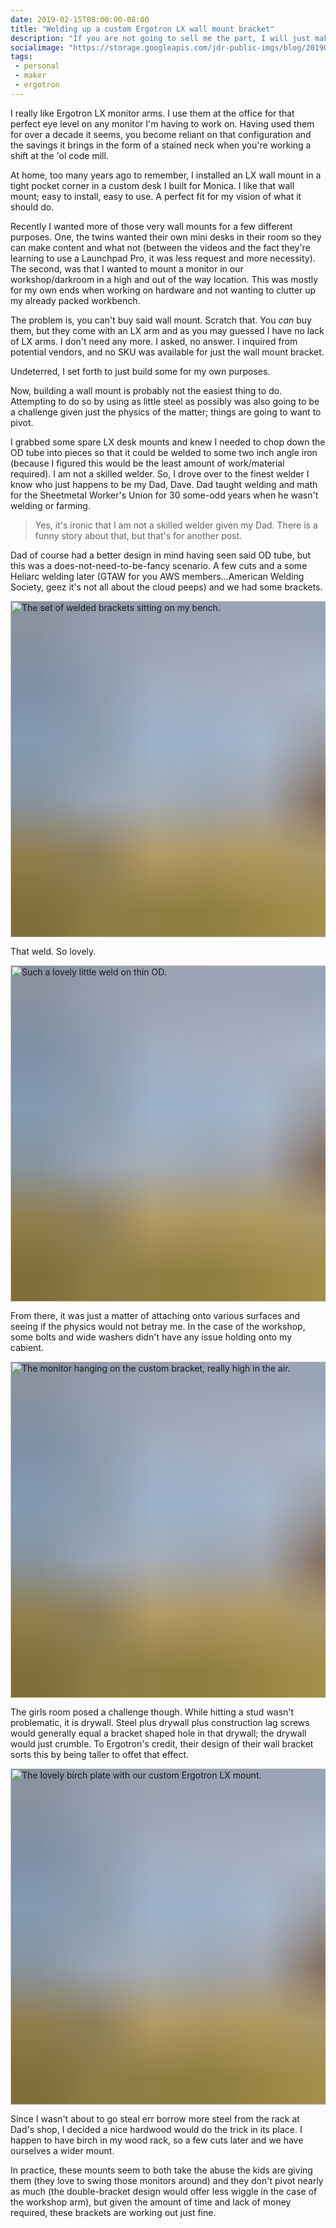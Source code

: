 ```yaml
---
date: 2019-02-15T08:00:00-08:00
title: "Welding up a custom Ergotron LX wall mount bracket"
description: "If you are not going to sell me the part, I will just make my own."
socialimage: "https://storage.googleapis.com/jdr-public-imgs/blog/20190215-ergotron-lx-custom-bracket-twins-room.jpg"
tags:
 - personal
 - maker
 - ergotron
---
```


I really like Ergotron LX monitor arms. I use them at the office for that perfect eye level on any monitor I'm having to work on. Having used them for over a decade it seems, you become reliant on that configuration and the savings it brings in the form of a stained neck when you're working a shift at the 'ol code mill.

At home, too many years ago to remember, I installed an LX wall mount in a tight pocket corner in a custom desk I built for Monica. I like that wall mount; easy to install, easy to use. A perfect fit for my vision of what it should do.

Recently I wanted more of those very wall mounts for a few different purposes. One, the twins wanted their own mini desks in their room so they can make content and what not (between the videos and the fact they're learning to use a Launchpad Pro, it was less request and more necessity). The second, was that I wanted to mount a monitor in our workshop/darkroom in a high and out of the way location. This was mostly for my own ends when working on hardware and not wanting to clutter up my already packed workbench.

The problem is, you can't buy said wall mount. Scratch that. You _can_ buy them, but they come with an LX arm and as you may guessed I have no lack of LX arms. I don't need any more. I asked, no answer. I inquired from potential vendors, and no SKU was available for just the wall mount bracket.

Undeterred, I set forth to just build some for my own purposes.

Now, building a wall mount is probably not the easiest thing to do. Attempting to do so by using as little steel as possibly was also going to be a challenge given just the physics of the matter; things are going to want to pivot.

I grabbed some spare LX desk mounts and knew I needed to chop down the OD tube into pieces so that it could be welded to some two inch angle iron (because I figured this would be the least amount of work/material required). I am not a skilled welder. So, I drove over to the finest welder I know who just happens to be my Dad, Dave. Dad taught welding and math for the Sheetmetal Worker's Union for 30 some-odd years when he wasn't welding or farming.

> Yes, it's ironic that I am not a skilled welder given my Dad. There is a funny story about that, but that's for another post.

Dad of course had a better design in mind having seen said OD tube, but this was a does-not-need-to-be-fancy scenario. A few cuts and a some Heliarc welding later (GTAW for you AWS members...American Welding Society, geez it's not all about the cloud peeps) and we had some brackets.

<img decoding="async" loading="lazy" width="800" height="538" style="background-size: cover;
          background-image: url('data:image/svg+xml;charset=utf-8,%3Csvg xmlns=\'http%3A//www.w3.org/2000/svg\' xmlns%3Axlink=\'http%3A//www.w3.org/1999/xlink\' viewBox=\'0 0 1280 853\'%3E%3Cfilter id=\'b\' color-interpolation-filters=\'sRGB\'%3E%3CfeGaussianBlur stdDeviation=\'.5\'%3E%3C/feGaussianBlur%3E%3CfeComponentTransfer%3E%3CfeFuncA type=\'discrete\' tableValues=\'1 1\'%3E%3C/feFuncA%3E%3C/feComponentTransfer%3E%3C/filter%3E%3Cimage filter=\'url(%23b)\' x=\'0\' y=\'0\' height=\'100%25\' width=\'100%25\' xlink%3Ahref=\'data%3Aimage/png;base64,iVBORw0KGgoAAAANSUhEUgAAAAkAAAAGCAIAAACepSOSAAAACXBIWXMAAC4jAAAuIwF4pT92AAAAs0lEQVQI1wGoAFf/AImSoJSer5yjs52ktp2luJuluKOpuJefsoCNowB+kKaOm66grL+krsCnsMGrt8m1u8mzt8OVoLIAhJqzjZ2tnLLLnLHJp7fNmpyjqbPCqLrRjqO7AIeUn5ultaWtt56msaSnroZyY4mBgLq7wY6TmwCRfk2Pf1uzm2WulV+xmV6rmGyQfFm3nWSBcEIAfm46jX1FkH5Djn5AmodGo49MopBLlIRBfG8yj/dfjF5frTUAAAAASUVORK5CYII=\'%3E%3C/image%3E%3C/svg%3E');" src="https://storage.googleapis.com/jdr-public-imgs/blog/20190215-ergotron-lx-custom-bracket-the-set.jpg" alt="The set of welded brackets sitting on my bench.">

That weld. So lovely.

<img decoding="async" loading="lazy" width="800" height="538" style="background-size: cover;
          background-image: url('data:image/svg+xml;charset=utf-8,%3Csvg xmlns=\'http%3A//www.w3.org/2000/svg\' xmlns%3Axlink=\'http%3A//www.w3.org/1999/xlink\' viewBox=\'0 0 1280 853\'%3E%3Cfilter id=\'b\' color-interpolation-filters=\'sRGB\'%3E%3CfeGaussianBlur stdDeviation=\'.5\'%3E%3C/feGaussianBlur%3E%3CfeComponentTransfer%3E%3CfeFuncA type=\'discrete\' tableValues=\'1 1\'%3E%3C/feFuncA%3E%3C/feComponentTransfer%3E%3C/filter%3E%3Cimage filter=\'url(%23b)\' x=\'0\' y=\'0\' height=\'100%25\' width=\'100%25\' xlink%3Ahref=\'data%3Aimage/png;base64,iVBORw0KGgoAAAANSUhEUgAAAAkAAAAGCAIAAACepSOSAAAACXBIWXMAAC4jAAAuIwF4pT92AAAAs0lEQVQI1wGoAFf/AImSoJSer5yjs52ktp2luJuluKOpuJefsoCNowB+kKaOm66grL+krsCnsMGrt8m1u8mzt8OVoLIAhJqzjZ2tnLLLnLHJp7fNmpyjqbPCqLrRjqO7AIeUn5ultaWtt56msaSnroZyY4mBgLq7wY6TmwCRfk2Pf1uzm2WulV+xmV6rmGyQfFm3nWSBcEIAfm46jX1FkH5Djn5AmodGo49MopBLlIRBfG8yj/dfjF5frTUAAAAASUVORK5CYII=\'%3E%3C/image%3E%3C/svg%3E');" src="https://storage.googleapis.com/jdr-public-imgs/blog/20190215-ergotron-lx-custom-bracket-that-weld.jpg" alt="Such a lovely little weld on thin OD.">

From there, it was just a matter of attaching onto various surfaces and seeing if the physics would not betray me. In the case of the workshop, some bolts and wide washers didn't have any issue holding onto my cabient.

<img decoding="async" loading="lazy" width="800" height="538" style="background-size: cover;
          background-image: url('data:image/svg+xml;charset=utf-8,%3Csvg xmlns=\'http%3A//www.w3.org/2000/svg\' xmlns%3Axlink=\'http%3A//www.w3.org/1999/xlink\' viewBox=\'0 0 1280 853\'%3E%3Cfilter id=\'b\' color-interpolation-filters=\'sRGB\'%3E%3CfeGaussianBlur stdDeviation=\'.5\'%3E%3C/feGaussianBlur%3E%3CfeComponentTransfer%3E%3CfeFuncA type=\'discrete\' tableValues=\'1 1\'%3E%3C/feFuncA%3E%3C/feComponentTransfer%3E%3C/filter%3E%3Cimage filter=\'url(%23b)\' x=\'0\' y=\'0\' height=\'100%25\' width=\'100%25\' xlink%3Ahref=\'data%3Aimage/png;base64,iVBORw0KGgoAAAANSUhEUgAAAAkAAAAGCAIAAACepSOSAAAACXBIWXMAAC4jAAAuIwF4pT92AAAAs0lEQVQI1wGoAFf/AImSoJSer5yjs52ktp2luJuluKOpuJefsoCNowB+kKaOm66grL+krsCnsMGrt8m1u8mzt8OVoLIAhJqzjZ2tnLLLnLHJp7fNmpyjqbPCqLrRjqO7AIeUn5ultaWtt56msaSnroZyY4mBgLq7wY6TmwCRfk2Pf1uzm2WulV+xmV6rmGyQfFm3nWSBcEIAfm46jX1FkH5Djn5AmodGo49MopBLlIRBfG8yj/dfjF5frTUAAAAASUVORK5CYII=\'%3E%3C/image%3E%3C/svg%3E');" src="https://storage.googleapis.com/jdr-public-imgs/blog/20190215-ergotron-lx-custom-bracket-in-the-workshop.jpg" alt="The monitor hanging on the custom bracket, really high in the air.">

The girls room posed a challenge though. While hitting a stud wasn't problematic, it is drywall. Steel plus drywall plus construction lag screws would generally equal a bracket shaped hole in that drywall; the drywall would just crumble. To Ergotron's credit, their design of their wall bracket sorts this by being taller to offet that effect.

<img decoding="async" loading="lazy" width="800" height="538" style="background-size: cover;
          background-image: url('data:image/svg+xml;charset=utf-8,%3Csvg xmlns=\'http%3A//www.w3.org/2000/svg\' xmlns%3Axlink=\'http%3A//www.w3.org/1999/xlink\' viewBox=\'0 0 1280 853\'%3E%3Cfilter id=\'b\' color-interpolation-filters=\'sRGB\'%3E%3CfeGaussianBlur stdDeviation=\'.5\'%3E%3C/feGaussianBlur%3E%3CfeComponentTransfer%3E%3CfeFuncA type=\'discrete\' tableValues=\'1 1\'%3E%3C/feFuncA%3E%3C/feComponentTransfer%3E%3C/filter%3E%3Cimage filter=\'url(%23b)\' x=\'0\' y=\'0\' height=\'100%25\' width=\'100%25\' xlink%3Ahref=\'data%3Aimage/png;base64,iVBORw0KGgoAAAANSUhEUgAAAAkAAAAGCAIAAACepSOSAAAACXBIWXMAAC4jAAAuIwF4pT92AAAAs0lEQVQI1wGoAFf/AImSoJSer5yjs52ktp2luJuluKOpuJefsoCNowB+kKaOm66grL+krsCnsMGrt8m1u8mzt8OVoLIAhJqzjZ2tnLLLnLHJp7fNmpyjqbPCqLrRjqO7AIeUn5ultaWtt56msaSnroZyY4mBgLq7wY6TmwCRfk2Pf1uzm2WulV+xmV6rmGyQfFm3nWSBcEIAfm46jX1FkH5Djn5AmodGo49MopBLlIRBfG8yj/dfjF5frTUAAAAASUVORK5CYII=\'%3E%3C/image%3E%3C/svg%3E');" src="https://storage.googleapis.com/jdr-public-imgs/blog/20190215-ergotron-lx-custom-bracket-twins-room.jpg" alt="The lovely birch plate with our custom Ergotron LX mount.">

Since I wasn't about to go steal err borrow more steel from the rack at Dad's shop, I decided a nice hardwood would do the trick in its place. I happen to have birch in my wood rack, so a few cuts later and we have ourselves a wider mount.

In practice, these mounts seem to both take the abuse the kids are giving them (they love to swing those monitors around) and they don't pivot nearly as much (the double-bracket design would offer less wiggle in the case of the workshop arm), but given the amount of time and lack of money required, these brackets are working out just fine.